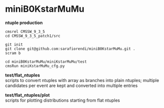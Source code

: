# miniB0KstarMuMu

**ntuple production**  
```
cmsrel CMSSW_9_3_5 
cd CMSSW_9_3_5_patch1/src

git init
git clone git@github.com:sarafiorendi/miniB0KstarMuMu.git .
scram b

cd miniB0KstarMuMu/miniKstarMuMu/test
cmsRun miniKstarMuMu_cfg.py
```

**test/flat_ntuples**  
scripts to convert ntuples with array as branches into plain ntuples; multiple candidates per event are kept and converted into multiple entries

**test/flat_ntuples/plot**  
scripts for plotting distributions starting from flat ntuples  
